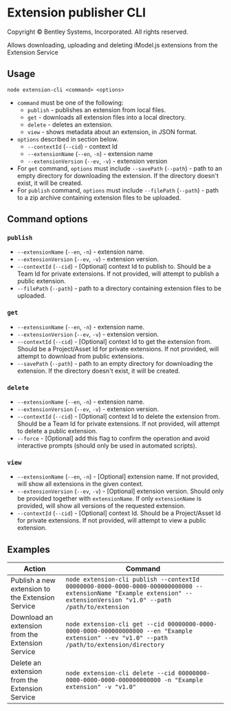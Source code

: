 # Extension publisher CLI

Copyright © Bentley Systems, Incorporated. All rights reserved.

Allows downloading, uploading and deleting iModel.js extensions from the Extension Service

## Usage

`node extension-cli <command> <options>`

- `command` must be one of the following:
  - `publish` - publishes an extension from local files.
  - `get` - downloads all extension files into a local directory.
  - `delete` - deletes an extension.
  - `view` - shows metadata about an extension, in JSON format.
- `options` described in section below.
  - `--contextId` (`--cid`) - context Id
  - `--extensionName` (`--en`, `-n`) - extension name
  - `--extensionVersion` (`--ev`, `-v`) - extension version
- For `get` command, `options` must include `--savePath` (`--path`) - path to an empty directory for downloading the extension. If the directory doesn't exist, it will be created.
- For `publish` command, `options` must include `--filePath` (`--path`) - path to a zip archive containing extension files to be uploaded.

## Command options

### `publish`

- `--extensionName` (`--en`, `-n`) - extension name.
- `--extensionVersion` (`--ev`, `-v`) - extension version.
- `--contextId` (`--cid`) - [Optional] context Id to publish to. Should be a Team Id for private extensions. If not provided, will attempt to publish a public extension.
- `--filePath` (`--path`) - path to a directory containing extension files to be uploaded.

### `get`

- `--extensionName` (`--en`, `-n`) - extension name.
- `--extensionVersion` (`--ev`, `-v`) - extension version.
- `--contextId` (`--cid`) - [Optional] context Id to get the extension from. Should be a Project/Asset Id for private extensions. If not provided, will attempt to download from public extensions.
- `--savePath` (`--path`) - path to an empty directory for downloading the extension. If the directory doesn't exist, it will be created.

### `delete`

- `--extensionName` (`--en`, `-n`) - extension name.
- `--extensionVersion` (`--ev`, `-v`) - extension version.
- `--contextId` (`--cid`) - [Optional] context Id to delete the extension from. Should be a Team Id for private extensions. If not provided, will attempt to delete a public extension.
- `--force` - [Optional] add this flag to confirm the operation and avoid interactive prompts (should only be used in automated scripts).

### `view`

- `--extensionName` (`--en`, `-n`) - [Optional] extension name. If not provided, will show all extensions in the given context.
- `--extensionVersion` (`--ev`, `-v`) - [Optional] extension version. Should only be provided together with `extensionName`. If only `extensionName` is provided, will show all versions of the requested extension.
- `--contextId` (`--cid`) - [Optional] context Id. Should be a Project/Asset Id for private extensions. If not provided, will attempt to view a public extension.

## Examples

| Action | Command |
|-|-|
| Publish a new extension to the Extension Service | `node extension-cli publish --contextId 00000000-0000-0000-0000-000000000000 --extensionName "Example extension" --extensionVersion "v1.0" --path /path/to/extension` |
| Download an extension from the Extension Service | `node extension-cli get --cid 00000000-0000-0000-0000-000000000000 --en "Example extension" --ev "v1.0" --path /path/to/extension/directory` |
| Delete an extension from the Extension Service | `node extension-cli delete --cid 00000000-0000-0000-0000-000000000000 -n "Example extension" -v "v1.0"` |
